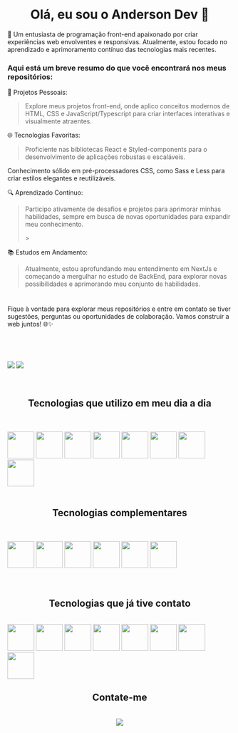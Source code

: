 # <h1 align="center">Olá, eu sou o Anderson Dev 👋

<div>
  🧠 Um entusiasta de programação front-end apaixonado por criar experiências web envolventes e responsivas. Atualmente, estou focado no aprendizado e aprimoramento contínuo das          tecnologias mais recentes. 
  
  ### Aqui está um breve resumo do que você encontrará nos meus repositórios:

  🚀 Projetos Pessoais: 
  > <p>Explore meus projetos front-end, onde aplico conceitos modernos de HTML, CSS e JavaScript/Typescript para criar interfaces interativas e visualmente atraentes.</p>
  
  🌐 Tecnologias Favoritas:
  > <p>Proficiente nas bibliotecas React e Styled-components para o desenvolvimento de aplicações robustas e escaláveis.
  Conhecimento sólido em pré-processadores CSS, como Sass e Less para criar estilos elegantes e reutilizáveis.</p>
  
  🔍 Aprendizado Contínuo:
  > <p>Participo ativamente de desafios e projetos para aprimorar minhas habilidades, sempre em busca de novas oportunidades para expandir meu conhecimento.</p>>
  
  📚 Estudos em Andamento:
  > <p>Atualmente, estou aprofundando meu entendimento em NextJs e começando a mergulhar no estudo de BackEnd, para explorar novas possibilidades e aprimorando meu conjunto de habilidades.</p>

  #
  <p>Fique à vontade para explorar meus repositórios e entre em contato se tiver sugestões, perguntas ou oportunidades de colaboração. Vamos construir a web juntos! 🌐✨</p>
</div>

#
<div>
  <br/><br/>
  <img heigth="180em" src="https://github-readme-stats.vercel.app/api?username=AndersonFSilva3000&show_icons=true&theme=transparent&include_all_commit=true&count_private=true" />
  <img heigth="180em" src="https://github-readme-stats.vercel.app/api/top-langs/?username=AndersonFSilva3000&layout=compact&langs_count=16&theme=transparent" />
</div>
<br/><br/>

## <h2 align="center">Tecnologias que utilizo em meu dia a dia
<br />

<div style="display: inline-block">
  <br />
  <img heigth="60em" width="60em" src="https://cdn.jsdelivr.net/gh/devicons/devicon/icons/html5/html5-original.svg" />
  <img heigth="60em" width="60em" src="https://cdn.jsdelivr.net/gh/devicons/devicon/icons/css3/css3-original.svg" />
  <img heigth="60em" width="60em" src="https://cdn.jsdelivr.net/gh/devicons/devicon/icons/javascript/javascript-original.svg" />
  <img heigth="60em" width="60em" src="https://cdn.jsdelivr.net/gh/devicons/devicon/icons/typescript/typescript-original.svg" />
  <img heigth="60em" width="60em" src="https://cdn.jsdelivr.net/gh/devicons/devicon/icons/react/react-original.svg" />
  <img heigth="60em" width="60em" src="https://cdn.jsdelivr.net/gh/devicons/devicon/icons/redux/redux-original.svg" />
  <img heigth="60em" width="60em" src="https://cdn-media-1.freecodecamp.org/images/1*p1TndLk3UsGPBsM7qHPZIw.png" />
  <img heigth="60em" width="60em" src="https://cdn.jsdelivr.net/gh/devicons/devicon/icons/npm/npm-original-wordmark.svg" />
</div>
<br /> <br />

## <h2 align="center">Tecnologias complementares
<br />

<div style="dispaly: inline-block">
  <br/>
  <img heigth="60em" width="60em" src="https://cdn.jsdelivr.net/gh/devicons/devicon/icons/sass/sass-original.svg" />
  <img heigth="60em" width="60em" src="https://cdn.jsdelivr.net/gh/devicons/devicon/icons/bootstrap/bootstrap-original.svg" />
  <img heigth="60em" width="60em" src="https://cdn.jsdelivr.net/gh/devicons/devicon/icons/tailwindcss/tailwindcss-original-wordmark.svg" />
  <img heigth="60em" width="60em" src="https://cdn.jsdelivr.net/gh/devicons/devicon/icons/eslint/eslint-original-wordmark.svg" />
  <img heigth="60em" width="60em" src="https://cdn.jsdelivr.net/gh/devicons/devicon/icons/jest/jest-plain.svg" />
  <img heigth="60em" width="60em" src="https://cdn.jsdelivr.net/gh/devicons/devicon/icons/git/git-original.svg" />
</div>
<br /> <br />

## <h2 align="center">Tecnologias que já tive contato
<br/>
  
<div>
  <img heigth="60em" width="60em" src="https://cdn.jsdelivr.net/gh/devicons/devicon/icons/less/less-plain-wordmark.svg" />
  <img heigth="60em" width="60em" src="https://cdn.jsdelivr.net/gh/devicons/devicon/icons/python/python-original.svg" />
  <img heigth="60em" width="60em" src="https://cdn.jsdelivr.net/gh/devicons/devicon/icons/nginx/nginx-original.svg" />
  <img heigth="60em" width="60em" src="https://cdn.jsdelivr.net/gh/devicons/devicon/icons/postgresql/postgresql-original.svg" />
  <img heigth="60em" width="60em" src="https://cdn.jsdelivr.net/gh/devicons/devicon/icons/vuejs/vuejs-original.svg" />
  <img heigth="60em" width="60em" src="https://cdn.jsdelivr.net/gh/devicons/devicon/icons/jquery/jquery-original.svg" />
  <img heigth="60em" width="60em" src="https://cdn.jsdelivr.net/gh/devicons/devicon/icons/grunt/grunt-original.svg" />
  <img heigth="60em" width="60em" src="https://cdn.jsdelivr.net/gh/devicons/devicon/icons/gulp/gulp-plain.svg" />
</div>

## <h2 align="center">Contate-me
<br/>

<div align="center">
  <a href="https://www.linkedin.com/in/anderson-fernando-a231a4262/" target="_blank"> 
    <img src="https://img.shields.io/badge/LinkedIn-0077B5?style=for-the-badge&logo=linkedin&logoColor=white" />
  </a>
</div>
